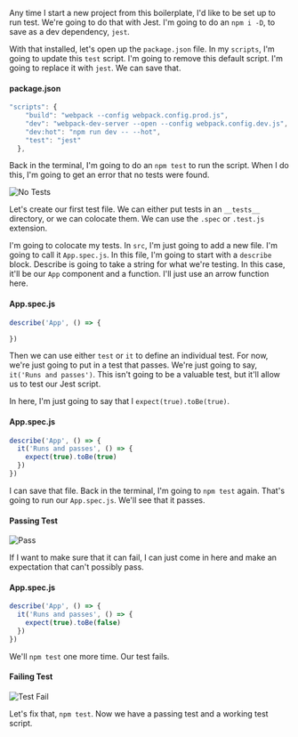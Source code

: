 Any time I start a new project from this boilerplate, I'd like to be set up to run test. We're going to do that with Jest. I'm going to do an `npm i -D`, to save as a dev dependency, `jest`.

With that installed, let's open up the `package.json` file. In my `scripts`, I'm going to update this `test` script. I'm going to remove this default script. I'm going to replace it with `jest`. We can save that.

#### package.json
```javascript
"scripts": {
    "build": "webpack --config webpack.config.prod.js",
    "dev": "webpack-dev-server --open --config webpack.config.dev.js",
    "dev:hot": "npm run dev -- --hot",
    "test": "jest"
  },
```

Back in the terminal, I'm going to do an `npm test` to run the script. When I do this, I'm going to get an error that no tests were found.

![No Tests](http://res.cloudinary.com/dg3gyk0gu/image/upload/v1543563603/transcript-images/jest-run-a-simple-test-with-jest-in-a-react-app-no-tests.png)

Let's create our first test file. We can either put tests in an `__tests__` directory, or we can colocate them. We can use the `.spec` or `.test.js` extension.

I'm going to colocate my tests. In `src`, I'm just going to add a new file. I'm going to call it `App.spec.js`. In this file, I'm going to start with a `describe` block. Describe is going to take a string for what we're testing. In this case, it'll be our `App` component and a function. I'll just use an arrow function here.

#### App.spec.js
```javascript
describe('App', () => {

})
```

Then we can use either `test` or `it` to define an individual test. For now, we're just going to put in a test that passes. We're just going to say, `it('Runs and passes')`. This isn't going to be a valuable test, but it'll allow us to test our Jest script.

In here, I'm just going to say that I `expect(true).toBe(true)`.

#### App.spec.js
```javascript
describe('App', () => {
  it('Runs and passes', () => {
    expect(true).toBe(true)
  })
})
```

I can save that file. Back in the terminal, I'm going to `npm test` again. That's going to run our `App.spec.js`. We'll see that it passes.

#### Passing Test
![Pass](http://res.cloudinary.com/dg3gyk0gu/image/upload/v1543563596/transcript-images/jest-run-a-simple-test-with-jest-in-a-react-app-pass.png)

If I want to make sure that it can fail, I can just come in here and make an expectation that can't possibly pass.

#### App.spec.js
```javascript
describe('App', () => {
  it('Runs and passes', () => {
    expect(true).toBe(false)
  })
})
```

We'll `npm test` one more time. Our test fails.

#### Failing Test
![Test Fail](http://res.cloudinary.com/dg3gyk0gu/image/upload/v1543563599/transcript-images/jest-run-a-simple-test-with-jest-in-a-react-app-fail.png)

Let's fix that, `npm test`. Now we have a passing test and a working test script.
